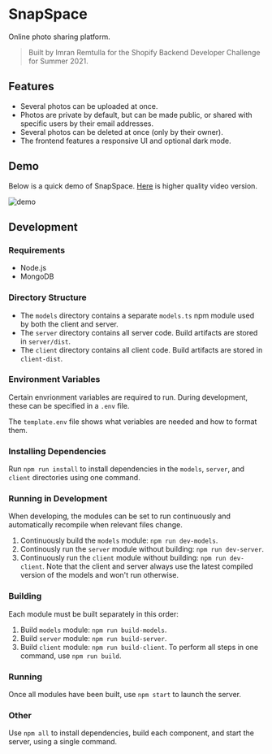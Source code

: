 # SnapSpace
Online photo sharing platform.

> Built by Imran Remtulla for the Shopify Backend Developer Challenge for Summer 2021.

## Features

- Several photos can be uploaded at once.
- Photos are private by default, but can be made public, or shared with specific users by their email addresses.
- Several photos can be deleted at once (only by their owner).
- The frontend features a responsive UI and optional dark mode.

## Demo

Below is a quick demo of SnapSpace. [Here](./demo/demo.mp4) is higher quality video version.

![demo](./demo/demo.gif)

## Development

### Requirements

- Node.js
- MongoDB

### Directory Structure

- The `models` directory contains a separate `models.ts` npm module used by both the client and server.
- The `server` directory contains all server code. Build artifacts are stored in `server/dist`.
- The `client` directory contains all client code. Build artifacts are stored in `client-dist`.

### Environment Variables
Certain envrionment variables are required to run. During development, these can be specified in a `.env` file.

The `template.env` file shows what veriables are needed and how to format them.

### Installing Dependencies
Run `npm run install` to install dependencies in the `models`, `server`, and `client` directories using one command.

### Running in Development
When developing, the modules can be set to run continuously and automatically recompile when relevant files change.
1. Continuously build the `models` module: `npm run dev-models`.
2. Continously run the `server` module without building: `npm run dev-server`.
3. Continuously run the `client` module without building: `npm run dev-client`.
Note that the client and server always use the latest compiled version of the models and won't run otherwise.

### Building
Each module must be built separately in this order:
1. Build `models` module: `npm run build-models`.
2. Build `server` module: `npm run build-server`.
3. Build `client` module: `npm run build-client`.
To perform all steps in one command, use `npm run build`.

### Running
Once all modules have been built, use `npm start` to launch the server.

### Other
Use `npm all` to install dependencies, build each component, and start the server, using a single command.